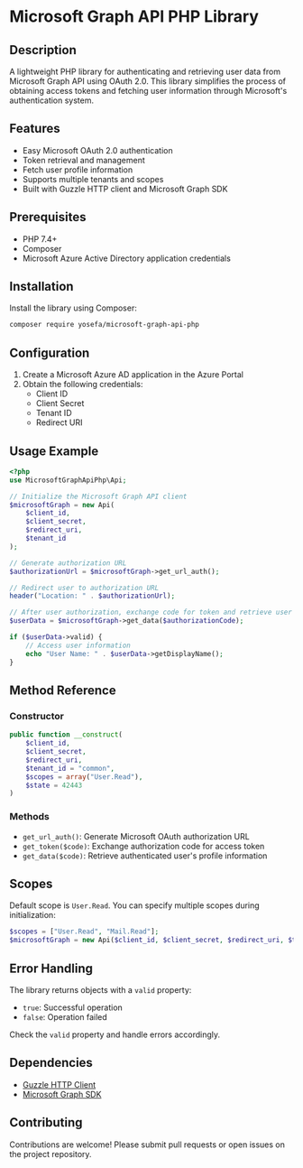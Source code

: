 # Microsoft Graph API PHP Library

## Description

A lightweight PHP library for authenticating and retrieving user data from Microsoft Graph API using OAuth 2.0. This library simplifies the process of obtaining access tokens and fetching user information through Microsoft's authentication system.

## Features

- Easy Microsoft OAuth 2.0 authentication
- Token retrieval and management
- Fetch user profile information
- Supports multiple tenants and scopes
- Built with Guzzle HTTP client and Microsoft Graph SDK

## Prerequisites

- PHP 7.4+
- Composer
- Microsoft Azure Active Directory application credentials

## Installation

Install the library using Composer:

```bash
composer require yosefa/microsoft-graph-api-php
```

## Configuration

1. Create a Microsoft Azure AD application in the Azure Portal
2. Obtain the following credentials:
   - Client ID
   - Client Secret
   - Tenant ID
   - Redirect URI

## Usage Example

```php
<?php
use MicrosoftGraphApiPhp\Api;

// Initialize the Microsoft Graph API client
$microsoftGraph = new Api(
    $client_id,
    $client_secret,
    $redirect_uri,
    $tenant_id
);

// Generate authorization URL
$authorizationUrl = $microsoftGraph->get_url_auth();

// Redirect user to authorization URL
header("Location: " . $authorizationUrl);

// After user authorization, exchange code for token and retrieve user data
$userData = $microsoftGraph->get_data($authorizationCode);

if ($userData->valid) {
    // Access user information
    echo "User Name: " . $userData->getDisplayName();
}
```

## Method Reference

### Constructor
```php
public function __construct(
    $client_id, 
    $client_secret, 
    $redirect_uri, 
    $tenant_id = "common", 
    $scopes = array("User.Read"), 
    $state = 42443
)
```

### Methods
- `get_url_auth()`: Generate Microsoft OAuth authorization URL
- `get_token($code)`: Exchange authorization code for access token
- `get_data($code)`: Retrieve authenticated user's profile information

## Scopes

Default scope is `User.Read`. You can specify multiple scopes during initialization:

```php
$scopes = ["User.Read", "Mail.Read"];
$microsoftGraph = new Api($client_id, $client_secret, $redirect_uri, $tenant_id, $scopes);
```

## Error Handling

The library returns objects with a `valid` property:
- `true`: Successful operation
- `false`: Operation failed

Check the `valid` property and handle errors accordingly.

## Dependencies

- [Guzzle HTTP Client](https://docs.guzzlephp.org/)
- [Microsoft Graph SDK](https://github.com/microsoftgraph/msgraph-sdk-php)

## Contributing

Contributions are welcome! Please submit pull requests or open issues on the project repository.